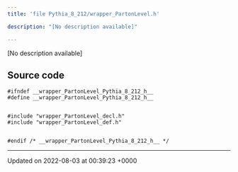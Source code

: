 ```yaml
---
title: 'file Pythia_8_212/wrapper_PartonLevel.h'

description: "[No description available]"

---
```







[No description available]




## Source code

```
#ifndef __wrapper_PartonLevel_Pythia_8_212_h__
#define __wrapper_PartonLevel_Pythia_8_212_h__


#include "wrapper_PartonLevel_decl.h"
#include "wrapper_PartonLevel_def.h"


#endif /* __wrapper_PartonLevel_Pythia_8_212_h__ */
```


-------------------------------

Updated on 2022-08-03 at 00:39:23 +0000
